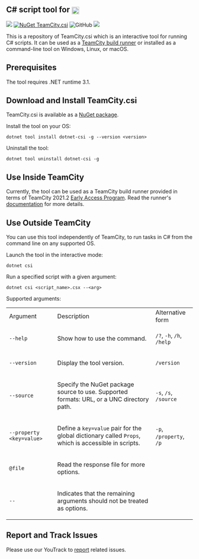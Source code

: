## C# script tool for [<img src="https://cdn.worldvectorlogo.com/logos/teamcity.svg" height="20" align="center"/>](https://www.jetbrains.com/teamcity/)

[<img src="http://jb.gg/badges/official.svg"/>](https://confluence.jetbrains.com/display/ALL/JetBrains+on+GitHub) [![NuGet TeamCity.csi](https://buildstats.info/nuget/TeamCity.csi?includePreReleases=true)](https://www.nuget.org/packages/TeamCity.csi) ![GitHub](https://img.shields.io/github/license/jetbrains/teamcity-csharp-interactive) [<img src="http://teamcity.jetbrains.com/app/rest/builds/buildType:(id:TeamCityPluginsByJetBrains_TeamCityCScript_BuildAndTestBuildType)/statusIcon.svg"/>](http://teamcity.jetbrains.com/viewType.html?buildTypeId=TeamCityPluginsByJetBrains_TeamCityCScript_BuildAndTestBuildType&guest=1)

This is a repository of TeamCity.csi which is an interactive tool for running C# scripts. It can be used as a [TeamCity build runner](https://github.com/JetBrains/teamcity-dotnet-plugin#c-script-runner) or installed as a command-line tool on Windows, Linux, or macOS.

## Prerequisites

The tool requires .NET runtime 3.1.

## Download and Install TeamCity.csi

TeamCity.csi is available as a [NuGet package](https://www.nuget.org/packages/TeamCity.csi/).

Install the tool on your OS:

```Shell
dotnet tool install dotnet-csi -g --version <version>
```

Uninstall the tool:
```Shell
dotnet tool uninstall dotnet-csi -g
```

## Use Inside TeamCity

Currently, the tool can be used as a TeamCity build runner provided in terms of TeamCity 2021.2 [Early Access Program](https://www.jetbrains.com/teamcity/nextversion/). Read the runner's [documentation]() for more details.

## Use Outside TeamCity

You can use this tool independently of TeamCity, to run tasks in C# from the command line on any supported OS.

Launch the tool in the interactive mode:
```Shell
dotnet csi
```

Run a specified script with a given argument:
```Shell
dotnet csi <script_name>.csx --<arg>
```

Supported arguments:

<table>

<tr><td>Argument</td><td>Description</td><td>Alternative form</td></tr>

<tr>
<td>

`--help`

</td>
<td>

Show how to use the command.

</td>
<td>

`/?`, `-h`, `/h`, `/help`

</td>
</tr>

<tr>
<td>

`--version`

</td>
<td>

Display the tool version.

</td>
<td>

`/version`

</td>
</tr>

<tr>
<td>

`--source`

</td>
<td>

Specify the NuGet package source to use. Supported formats: URL, or a UNC directory path.

</td>
<td>

`-s`, `/s`, `/source`

</td>
</tr>

<tr>
<td>

`--property <key=value>`

</td>
<td>

Define a `key=value` pair for the global dictionary called `Props`, which is accessible in scripts.

</td>
<td>

`-p`, `/property`, `/p`

</td>
</tr>

<tr>
<td>

`@file`

</td>
<td>

Read the response file for more options.

</td>
<td></td>
</tr>

<tr>
<td>

`--`

</td>
<td>

Indicates that the remaining arguments should not be treated as options.

</td>
<td>
</td>
</tr>

</table>


## Report and Track Issues

Please use our YouTrack to [report](https://youtrack.jetbrains.com/newIssue?project=TW&description=Expected%20behavior%20and%20actual%20behavior%3A%0A%0ASteps%20to%20reproduce%20the%20problem%3A%0A%0ASpecifications%20like%20the%20tool%20version%2C%20operating%20system%3A%0A%0AResult%20of%20'dotnet%20--info'%3A&c=Subsystem%20Agent%20-%20.NET&c=Assignee%20Nikolay.Pianikov&c=tag%20.NET%20Core&c=tag%20cs%20script%20step) related issues.
